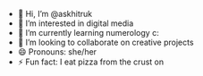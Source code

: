 - 👋 Hi, I’m @askhitruk
- 👀 I’m interested in digital media
- 🌱 I’m currently learning numerology c:
- 💞️ I’m looking to collaborate on creative projects
- 😄 Pronouns: she/her
- ⚡ Fun fact: I eat pizza from the crust on

<!---
askhitruk/askhitruk is a ✨ special ✨ repository because its `README.md` (this file) appears on your GitHub profile.
You can click the Preview link to take a look at your changes.
--->
